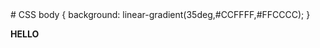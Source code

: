 <html>
<head># CSS
<style>
</style>
	body
	{
	   background: linear-gradient(35deg,#CCFFFF,#FFCCCC);
	}
</head>
<body>
	<p><b>HELLO</b></p>
</body>
